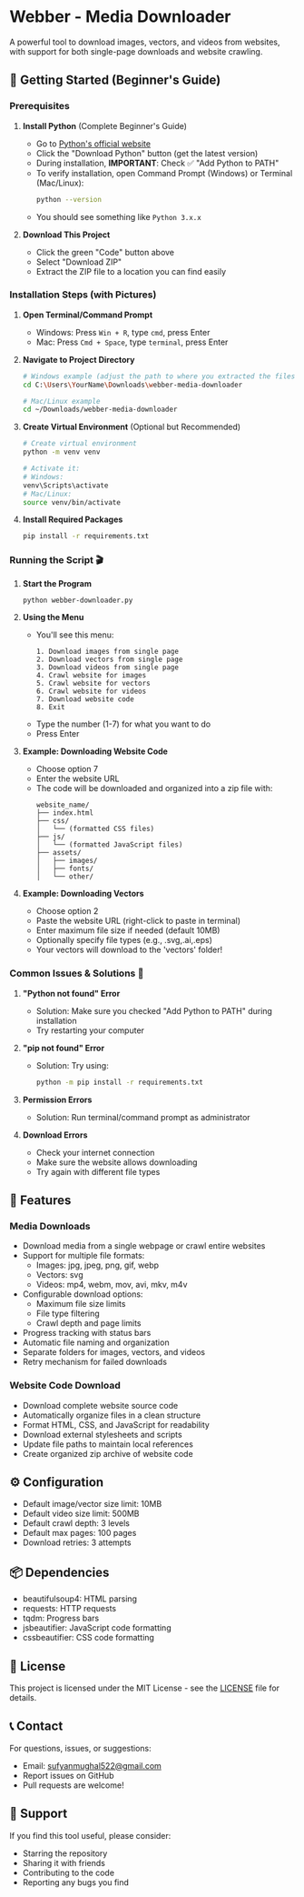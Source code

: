# Webber - Media Downloader

A powerful tool to download images, vectors, and videos from websites, with support for both single-page downloads and website crawling.

## 🚀 Getting Started (Beginner's Guide)

### Prerequisites

1. **Install Python** (Complete Beginner's Guide)
   - Go to [Python's official website](https://www.python.org/downloads/)
   - Click the "Download Python" button (get the latest version)
   - During installation, **IMPORTANT**: Check ✅ "Add Python to PATH"
   - To verify installation, open Command Prompt (Windows) or Terminal (Mac/Linux):
     ```bash
     python --version
     ```
   - You should see something like `Python 3.x.x`

2. **Download This Project**
   - Click the green "Code" button above
   - Select "Download ZIP"
   - Extract the ZIP file to a location you can find easily

### Installation Steps (with Pictures)

1. **Open Terminal/Command Prompt**
   - Windows: Press `Win + R`, type `cmd`, press Enter
   - Mac: Press `Cmd + Space`, type `terminal`, press Enter

2. **Navigate to Project Directory**
   ```bash
   # Windows example (adjust the path to where you extracted the files)
   cd C:\Users\YourName\Downloads\webber-media-downloader
   
   # Mac/Linux example
   cd ~/Downloads/webber-media-downloader
   ```

3. **Create Virtual Environment** (Optional but Recommended)
   ```bash
   # Create virtual environment
   python -m venv venv
   
   # Activate it:
   # Windows:
   venv\Scripts\activate
   # Mac/Linux:
   source venv/bin/activate
   ```

4. **Install Required Packages**
   ```bash
   pip install -r requirements.txt
   ```

### Running the Script 🎬

1. **Start the Program**
   ```bash
   python webber-downloader.py
   ```

2. **Using the Menu**
   - You'll see this menu:
     ```
     1. Download images from single page
     2. Download vectors from single page
     3. Download videos from single page
     4. Crawl website for images
     5. Crawl website for vectors
     6. Crawl website for videos
     7. Download website code
     8. Exit
     ```
   - Type the number (1-7) for what you want to do
   - Press Enter

3. **Example: Downloading Website Code**
   - Choose option 7
   - Enter the website URL
   - The code will be downloaded and organized into a zip file with:
     ```
     website_name/
     ├── index.html
     ├── css/
     │   └── (formatted CSS files)
     ├── js/
     │   └── (formatted JavaScript files)
     ├── assets/
     │   ├── images/
     │   ├── fonts/
     │   └── other/
     ```

4. **Example: Downloading Vectors**
   - Choose option 2
   - Paste the website URL (right-click to paste in terminal)
   - Enter maximum file size if needed (default 10MB)
   - Optionally specify file types (e.g., .svg,.ai,.eps)
   - Your vectors will download to the 'vectors' folder!

### Common Issues & Solutions 🔧

1. **"Python not found" Error**
   - Solution: Make sure you checked "Add Python to PATH" during installation
   - Try restarting your computer

2. **"pip not found" Error**
   - Solution: Try using:
     ```bash
     python -m pip install -r requirements.txt
     ```

3. **Permission Errors**
   - Solution: Run terminal/command prompt as administrator

4. **Download Errors**
   - Check your internet connection
   - Make sure the website allows downloading
   - Try again with different file types

## 🎯 Features

### Media Downloads

- Download media from a single webpage or crawl entire websites
- Support for multiple file formats:
  - Images: jpg, jpeg, png, gif, webp
  - Vectors: svg
  - Videos: mp4, webm, mov, avi, mkv, m4v
- Configurable download options:
  - Maximum file size limits
  - File type filtering
  - Crawl depth and page limits
- Progress tracking with status bars
- Automatic file naming and organization
- Separate folders for images, vectors, and videos
- Retry mechanism for failed downloads

### Website Code Download
- Download complete website source code
- Automatically organize files in a clean structure
- Format HTML, CSS, and JavaScript for readability
- Download external stylesheets and scripts
- Update file paths to maintain local references
- Create organized zip archive of website code

## ⚙️ Configuration

- Default image/vector size limit: 10MB
- Default video size limit: 500MB
- Default crawl depth: 3 levels
- Default max pages: 100 pages
- Download retries: 3 attempts

## 📦 Dependencies

- beautifulsoup4: HTML parsing
- requests: HTTP requests
- tqdm: Progress bars
- jsbeautifier: JavaScript code formatting
- cssbeautifier: CSS code formatting

## 📄 License

This project is licensed under the MIT License - see the [LICENSE](LICENSE) file for details.

## 📞 Contact

For questions, issues, or suggestions:
- Email: sufyanmughal522@gmail.com
- Report issues on GitHub
- Pull requests are welcome!

## 🙏 Support

If you find this tool useful, please consider:
- Starring the repository
- Sharing it with friends
- Contributing to the code
- Reporting any bugs you find
